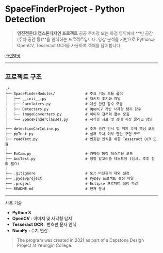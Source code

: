 # SpaceFinderProject - Python Detection
> **영진전문대 캡스톤디자인 프로젝트**
> 공공 주차장 또는 특정 영역에서 **빈 공간(주차 공간 등)**을 인식하는 프로젝트입니다.
> 영상 분석을 기반으로 Python과 OpenCV, Tesseract OCR을 사용하여 객체를 탐지합니다.

[관련영상](youtube.com/watch?v=xfp5TvkjUxA&list=PLDisgK6MxjFKBhqInjR0iObMXaK_3zJRi&index=10)

---
 ## 프로젝트 구조
 ```
./
├── SpaceFinderModules/              # 주요 기능 모듈 폴더
│   ├── __init__.py                  # 패키지 초기화 파일
│   ├── Caculaters.py                # 계산 관련 함수 모음
│   ├── Detecters.py                 # OpenCV 기반 사각형 탐지 함수
│   ├── ImageConverters.py           # 이미지 전처리 함수 모음
│   └── SpaceFinderClasses.py        # 사각형 좌표 및 상태 저장 클래스 정의
│
├── detectionCarInLine.py            # 주차 공간 인식 및 위치 추적 핵심 코드
├── pyTest.py                        # 실제 주차 여부 판단 구현 코드
├── readText.py                      # 번호판 인식을 위한 Tesseract OCR 모듈
│
├── ExCam.py                         # 카메라 동작 테스트용 코드
├── AccTest.py                       # 정렬 알고리즘 테스트용 (임시, 추후 정리 필요)
│
├── .gitignore                       # Git 버전관리 제외 설정
├── .pydevproject                    # PyDev 프로젝트 설정 파일
├── .project                         # Eclipse 프로젝트 설정 파일
└── README.md                        # 현재 문서
```

---

사용 기술
- **Python 3**
- **OpenCV** : 이미지 및 사각형 탐지
- **Tesseract OCR** : 번호판 문자 인식
- **NumPy** : 수치 연산


> The program was created in 2021 as part of a Capstone Design Project at Yeungjin College.
